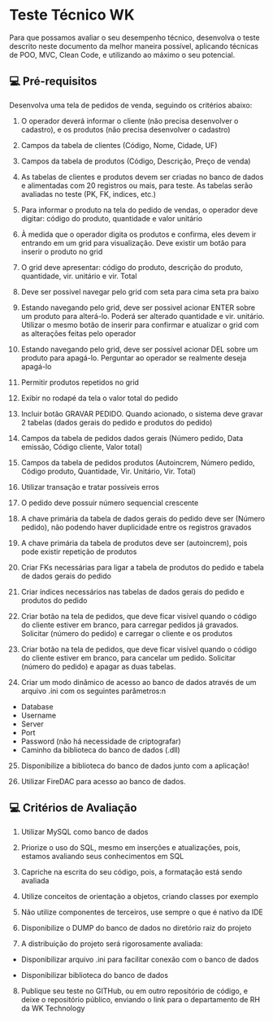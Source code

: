 # Teste Técnico WK

Para que possamos avaliar o seu desempenho técnico, desenvolva o teste descrito neste
documento da melhor maneira possível, aplicando técnicas de POO, MVC, Clean Code, e
utilizando ao máximo o seu potencial.

## 💻 Pré-requisitos
Desenvolva uma tela de pedidos de venda, seguindo os critérios abaixo:

1. O operador deverá informar o cliente (não precisa desenvolver o cadastro), e os
produtos (não precisa desenvolver o cadastro)


2. Campos da tabela de clientes (Código, Nome, Cidade, UF)


3. Campos da tabela de produtos (Código, Descrição, Preço de venda)


4. As tabelas de clientes e produtos devem ser criadas no banco de dados e
alimentadas com 20 registros
ou mais, para teste. As tabelas serão avaliadas no
teste (PK, FK, indices, etc.)


5. Para informar o produto na tela do pedido de vendas, o operador deve digitar:
código do produto, quantidade e valor unitário


6. À medida que o operador digita os produtos e confirma, eles devem ir entrando
em um grid para visualização. Deve existir um botão para inserir o produto no grid


7. O grid deve apresentar: código do produto, descrição do produto, quantidade, vir.
unitário e vir. Total

8. Deve ser possivel navegar pelo grid com seta para cima seta pra baixo

9. Estando navegando pelo grid, deve ser possivel acionar ENTER sobre um produto
para alterá-lo. Poderá ser alterado quantidade e vir. unitário. Utilizar o mesmo botão
de inserir para confirmar e atualizar o grid com as alterações feitas pelo operador


10. Estando navegando pelo grid, deve ser possível acionar DEL sobre um produto
para apagá-lo. Perguntar ao operador se realmente deseja apagá-lo


11. Permitir produtos repetidos no grid

12. Exibir no rodapé da tela o valor total do pedido


13. Incluir botão GRAVAR PEDIDO. Quando acionado, o sistema deve gravar 2 tabelas
(dados gerais do pedido e produtos do pedido)


14. Campos da tabela de pedidos dados gerais (Número pedido, Data emissão, Código
cliente, Valor total) 

15. Campos da tabela de pedidos produtos (Autoincrem, Número pedido, Código
produto, Quantidade, Vir. Unitário, Vir. Total)


16. Utilizar transação e tratar possíveis erros


17. O pedido deve possuir número sequencial crescente

18. A chave primária da tabela de dados gerais do pedido deve ser (Número pedido),
não podendo haver duplicidade entre os registros gravados

19. A chave primária da tabela de produtos deve ser (autoincrem), pois pode existir
repetição de produtos 

20. Criar FKs necessárias para ligar a tabela de produtos do pedido e tabela de dados
gerais do pedido

21. Criar índices necessários nas tabelas de dados gerais do pedido e produtos do
pedido

22. Criar botão na tela de pedidos, que deve ficar visível quando o código do cliente
estiver em branco, para carregar pedidos já gravados. Solicitar (número do pedido) e
carregar o cliente e os produtos 

23. Criar botão na tela de pedidos, que deve ficar visível quando o código do cliente
estiver em branco, para cancelar um pedido. Solicitar (número do pedido) e apagar
as duas tabelas.

24. Criar um modo dinâmico de acesso ao banco de dados através de um arquivo
.ini com os seguintes parâmetros:n
* Database
* Username
* Server
* Port
* Password (não há necessidade de criptografar)
* Caminho da biblioteca do banco de dados (.dll)

25. Disponibilize a biblioteca do banco de dados junto com a aplicação! 

26. Utilizar FireDAC para acesso ao banco de dados.


## 💻 Critérios de Avaliação

1. Utilizar MySQL como banco de dados

2. Priorize o uso do SQL, mesmo em inserções e atualizações, pois, estamos
avaliando seus
conhecimentos em SQL

3. Capriche na escrita do seu código, pois, a formatação está sendo avaliada 

4. Utilize conceitos de orientação a objetos, criando classes por exemplo 

5. Não utilize componentes de terceiros, use sempre o que é nativo da IDE 

6. Disponibilize o DUMP do banco de dados no diretório raiz do projeto

7. A distribuição do projeto será rigorosamente avaliada:

  * Disponibilizar arquivo .ini para facilitar conexão com o banco de dados

  * Disponibilizar biblioteca do banco de dados

8. Publique seu teste no GITHub, ou em outro repositório de código, e deixe o
repositório
público, enviando o link para o departamento de RH da WK Technology
